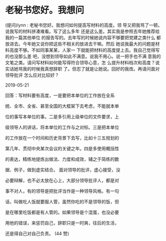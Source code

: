# 老秘书您好。我想问

(提问)lynn : 老秘书您好。我想问如何提高写材料的高度。领 导又把我骂了一顿。说我写的材料拼凑难看。写了这么多年 还是这么差。其实我是参照去年她推荐给我的一篇其他单位 的报告写的。去年写的时候她说内容不够要把党建之类什么 都放进去。今年她又说你把这些不相关的放进去干嘛。然后 她说我最大的问题是材料高度不够。不如同事某某，人家一 下就能把材料的高度提上去。我自己觉得写的也没那么差 吧，没想到领导如此不满意。说我不用心。说一把手也不满 意我的文笔之类。请问写材料如何能写得符合领导心意，怎 么提升材料档次和高度？说实话她骂我的时候我真想辞职 了。但忍了就是让她说。回好的我改。再请问面对领导批评 怎么应对比较好？

2019-05-21

回答：写材料要有高度，一是要把本单位的工作放在全系

统、全市、全省、甚至全国的大框架下去考虑，不能就本单

位的事写本单位的事。二是多引用上级单位的文件要求，上

级领导人的讲话，将本单位的工作与之对标。三是把本单位

的工作放在一个时间和历史背景下去写，比如十三五规划的

第几年、贯彻中央某次会议的关键之年。四是多使用概括性

的表达，精练地提炼出做法、力度和成效，辅之于简练的数

据、例子，做到虚实结合。 面对领导的批评，虚心接受，没

必要辩解，也不必太放在心上，大部分领导批评人，都是对

事不对人，有的领导是把批评当作是一种领导风格。有一句

话，叫做吃人饭就要服人管，虽然你吃的不是领导的饭，但

是在哪里吃饭都是有人管的。如果领导是个混蛋，也没必要

用他的错误，来惩罚自己，辞职只是一时爽，往后的生活，

还是得自己对自己负责。 (44 赞)